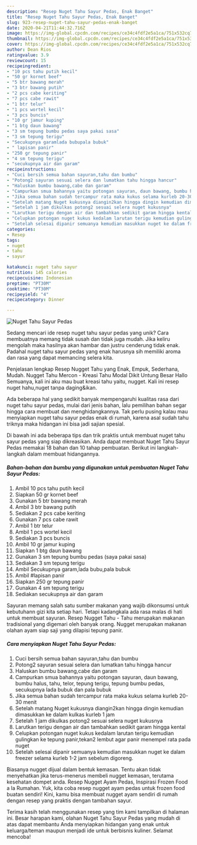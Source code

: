 ```yaml
---
description: "Resep Nuget Tahu Sayur Pedas, Enak Banget"
title: "Resep Nuget Tahu Sayur Pedas, Enak Banget"
slug: 923-resep-nuget-tahu-sayur-pedas-enak-banget
date: 2020-04-21T11:44:32.716Z
image: https://img-global.cpcdn.com/recipes/ce34c4fdf2e5a1ca/751x532cq70/nuget-tahu-sayur-pedas-foto-resep-utama.jpg
thumbnail: https://img-global.cpcdn.com/recipes/ce34c4fdf2e5a1ca/751x532cq70/nuget-tahu-sayur-pedas-foto-resep-utama.jpg
cover: https://img-global.cpcdn.com/recipes/ce34c4fdf2e5a1ca/751x532cq70/nuget-tahu-sayur-pedas-foto-resep-utama.jpg
author: Dean Rios
ratingvalue: 3.9
reviewcount: 15
recipeingredient:
- "10 pcs tahu putih kecil"
- "50 gr kornet beef"
- "5 btr bawang merah"
- "3 btr bawang putih"
- "2 pcs cabe keriting"
- "7 pcs cabe rawit"
- "1 btr telur"
- "1 pcs wortel kecil"
- "3 pcs buncis"
- "10 gr jamur kuping"
- "1 btg daun bawang"
- "3 sm tepung bumbu pedas saya pakai sasa"
- "3 sm tepung terigu"
- "Secukupnya garamlada bubupala bubuk"
- " lapisan panir"
- "250 gr tepung panir"
- "4 sm tepung terigu"
- "secukupnya air dan garam"
recipeinstructions:
- "Cuci bersih semua bahan sayuran,tahu dan bumbu"
- "Potong2 sayuran sesuai selera dan lumatkan tahu hingga hancur"
- "Haluskan bumbu bawang,cabe dan garam"
- "Campurkan smua bahannya yaitu potongan sayuran, daun bawang, bumbu halus, tahu, telor, tepung terigu, tepung bumbu pedas, secukupnya lada bubuk dan pala bubuk"
- "Jika semua bahan sudah tercampur rata maka kukus selama kurleb 20-30 menit"
- "Setelah matang Nuget kukusnya diangin2kan hingga dingin kemudian dimasukkan ke dalam kulkas kurleb 1 jam"
- "Setelah 1 jam dikulkas potong2 sesuai selera nuget kukusnya"
- "Larutkan terigu dengan air dan tambahkan sedikit garam hingga kental"
- "Celupkan potongan nuget kukus kedalam larutan terigu kemudian gulingkan ke tepung panir,tekan2 lembut agar panir menempel rata pada nuget"
- "Setelah selesai dipanir semuanya kemudian masukkan nuget ke dalam freezer selama kurleb 1-2 jam sebelum digoreng."
categories:
- Resep
tags:
- nuget
- tahu
- sayur

katakunci: nuget tahu sayur 
nutrition: 145 calories
recipecuisine: Indonesian
preptime: "PT30M"
cooktime: "PT30M"
recipeyield: "4"
recipecategory: Dinner

---
```



![Nuget Tahu Sayur Pedas](https://img-global.cpcdn.com/recipes/ce34c4fdf2e5a1ca/751x532cq70/nuget-tahu-sayur-pedas-foto-resep-utama.jpg)

Sedang mencari ide resep nuget tahu sayur pedas yang unik? Cara membuatnya memang tidak susah dan tidak juga mudah. Jika keliru mengolah maka hasilnya akan hambar dan justru cenderung tidak enak. Padahal nuget tahu sayur pedas yang enak harusnya sih memiliki aroma dan rasa yang dapat memancing selera kita.

Penjelasan lengkap Resep Nugget Tahu yang Enak, Empuk, Sederhana, Mudah. Nugget Tahu Mercon - Kreasi Tahu Modal Dikit Untung Besar Hallo Semuanya, kali ini aku mau buat kreasi tahu yaitu, nugget. Kali ini resep nuget hahu,nuget tanpa daging&amp;ikan.

Ada beberapa hal yang sedikit banyak mempengaruhi kualitas rasa dari nuget tahu sayur pedas, mulai dari jenis bahan, lalu pemilihan bahan segar hingga cara membuat dan menghidangkannya. Tak perlu pusing kalau mau menyiapkan nuget tahu sayur pedas enak di rumah, karena asal sudah tahu triknya maka hidangan ini bisa jadi sajian spesial.


Di bawah ini ada beberapa tips dan trik praktis untuk membuat nuget tahu sayur pedas yang siap dikreasikan. Anda dapat membuat Nuget Tahu Sayur Pedas memakai 18 bahan dan 10 tahap pembuatan. Berikut ini langkah-langkah dalam membuat hidangannya.

<!--inarticleads1-->

##### Bahan-bahan dan bumbu yang digunakan untuk pembuatan Nuget Tahu Sayur Pedas:

1. Ambil 10 pcs tahu putih kecil
1. Siapkan 50 gr kornet beef
1. Gunakan 5 btr bawang merah
1. Ambil 3 btr bawang putih
1. Sediakan 2 pcs cabe keriting
1. Gunakan 7 pcs cabe rawit
1. Ambil 1 btr telur
1. Ambil 1 pcs wortel kecil
1. Sediakan 3 pcs buncis
1. Ambil 10 gr jamur kuping
1. Siapkan 1 btg daun bawang
1. Gunakan 3 sm tepung bumbu pedas (saya pakai sasa)
1. Sediakan 3 sm tepung terigu
1. Ambil Secukupnya garam,lada bubu,pala bubuk
1. Ambil  #lapisan panir
1. Siapkan 250 gr tepung panir
1. Gunakan 4 sm tepung terigu
1. Sediakan secukupnya air dan garam


Sayuran memang salah satu sumber makanan yang wajib dikonsumsi untuk kebutuhann gizi kita setiap hari. Tetapi kadangkala ada rasa malas di hati untuk membuat sayuran. Resep Nugget Tahu - Tahu merupakan makanan tradisional yang digemari oleh banyak orang. Nugget merupakan makanan olahan ayam siap saji yang dilapisi tepung panir. 

<!--inarticleads2-->

##### Cara menyiapkan Nuget Tahu Sayur Pedas:

1. Cuci bersih semua bahan sayuran,tahu dan bumbu
1. Potong2 sayuran sesuai selera dan lumatkan tahu hingga hancur
1. Haluskan bumbu bawang,cabe dan garam
1. Campurkan smua bahannya yaitu potongan sayuran, daun bawang, bumbu halus, tahu, telor, tepung terigu, tepung bumbu pedas, secukupnya lada bubuk dan pala bubuk
1. Jika semua bahan sudah tercampur rata maka kukus selama kurleb 20-30 menit
1. Setelah matang Nuget kukusnya diangin2kan hingga dingin kemudian dimasukkan ke dalam kulkas kurleb 1 jam
1. Setelah 1 jam dikulkas potong2 sesuai selera nuget kukusnya
1. Larutkan terigu dengan air dan tambahkan sedikit garam hingga kental
1. Celupkan potongan nuget kukus kedalam larutan terigu kemudian gulingkan ke tepung panir,tekan2 lembut agar panir menempel rata pada nuget
1. Setelah selesai dipanir semuanya kemudian masukkan nuget ke dalam freezer selama kurleb 1-2 jam sebelum digoreng.


Biasanya nugget dijual dalam bentuk kemasan. Tentu akan tidak menyehatkan jika terus-menerus membeli nugget kemasan, terutama kesehatan dompet anda. Resep Nugget Ayam Pedas, Inspirasi Frozen Food a la Rumahan. Yuk, kita coba resep nugget ayam pedas untuk frozen food buatan sendiri! Kini, kamu bisa membuat nugget ayam sendiri di rumah dengan resep yang praktis dengan tambahan sayur. 

Terima kasih telah menggunakan resep yang tim kami tampilkan di halaman ini. Besar harapan kami, olahan Nuget Tahu Sayur Pedas yang mudah di atas dapat membantu Anda menyiapkan hidangan yang enak untuk keluarga/teman maupun menjadi ide untuk berbisnis kuliner. Selamat mencoba!

